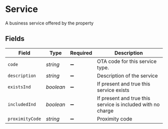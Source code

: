 # Service

A business service offered by the property


## Fields

| Field                                                       | Type                                                        | Required                                                    | Description                                                 |
| ----------------------------------------------------------- | ----------------------------------------------------------- | ----------------------------------------------------------- | ----------------------------------------------------------- |
| `code`                                                      | *string*                                                    | :heavy_minus_sign:                                          | OTA code for this service type.                             |
| `description`                                               | *string*                                                    | :heavy_minus_sign:                                          | Description of the service                                  |
| `existsInd`                                                 | *boolean*                                                   | :heavy_minus_sign:                                          | If present and true this service exists                     |
| `includedInd`                                               | *boolean*                                                   | :heavy_minus_sign:                                          | If present and true this service is included with no charge |
| `proximityCode`                                             | *string*                                                    | :heavy_minus_sign:                                          | Proximity code                                              |